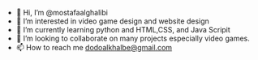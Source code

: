 - 👋 Hi, I’m @mostafaalghalibi
- 👀 I’m interested in video game design and website design
- 🌱 I’m currently learning python and HTML,CSS, and Java Scripit 
- 💞️ I’m looking to collaborate on many projects especially video games.
- 📫 How to reach me dodoalkhalbe@gmail.com

<!---
mostafaalghalibi/mostafaalghalibi is a ✨ special ✨ repository because its `README.md` (this file) appears on your GitHub profile.
You can click the Preview link to take a look at your changes.
--->
